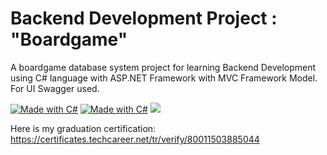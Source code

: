 # Backend Development Project : "Boardgame"
A boardgame database system project for learning Backend Development using C# language with ASP.NET Framework with MVC Framework Model. For UI Swagger used.

[![Made with C#](https://img.shields.io/badge/Made%20With%20CSharp.NET-00b911.svg?style=plastic&logo=csharp)](https://microsoft.com)
[![Made with C#](https://img.shields.io/badge/Open%20To%20Work-.NET%20Backend%20Developer-00b911.svg?style=plastic&logo=csharp)](https://microsoft.com)
[![](https://img.shields.io/github/downloads/Selconag/Backend-Boardgame-Project/total)](https://https://github.com/Selconag/Backend-Boardgame-Project)

Here is my graduation certification: https://certificates.techcareer.net/tr/verify/80011503885044
